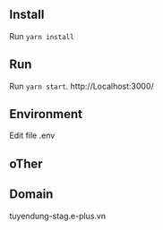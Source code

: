 ## Install

Run `yarn install`

## Run

Run `yarn start`. 
http://Localhost:3000/

## Environment

Edit file .env

## oTher

## Domain
tuyendung-stag.e-plus.vn
